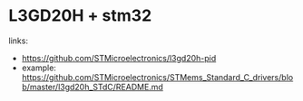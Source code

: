 # L3GD20H + stm32

links:

- https://github.com/STMicroelectronics/l3gd20h-pid
- example: https://github.com/STMicroelectronics/STMems_Standard_C_drivers/blob/master/l3gd20h_STdC/README.md
